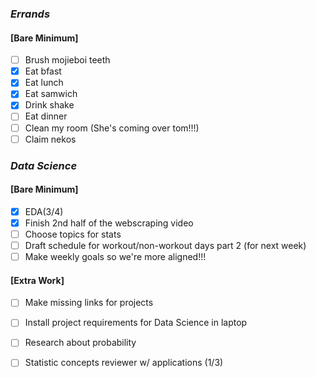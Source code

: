 ### *Errands*
#### [Bare Minimum]
* [ ] Brush mojieboi teeth
* [x] Eat bfast
* [x] Eat lunch
* [x] Eat samwich
* [x] Drink shake
* [ ] Eat dinner
* [ ] Clean my room (She's coming over tom!!!)
* [ ] Claim nekos
### *Data Science*
#### [Bare Minimum]
* [x] EDA(3/4)
* [x] Finish 2nd half of the webscraping video
* [ ] Choose topics for stats
* [ ] Draft schedule for workout/non-workout days part 2 (for next week)
* [ ] Make weekly goals so we're more aligned!!!
#### [Extra Work] 
* [ ] Make missing links for projects
* [ ] Install project requirements for Data Science in laptop
* [ ] Research about probability
* [ ] Statistic concepts reviewer w/ applications (1/3)



